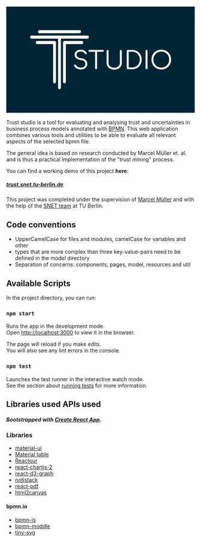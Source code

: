 ![Trust Studio Logo](images/trust_studio_logo.png)

Trust studio is a tool for evaluating and analysing trust and uncertainties
in business process models annotated with [BPMN](https://en.wikipedia.org/wiki/Business_Process_Model_and_Notation).
This web application combines various tools and utilities to be able to evaluate all relevant aspects 
of the selected bpmn file.

The general idea is based on research conducted by Marcel Müller et. al. and is thus a practical implementation
of the "trust mining" process.
 
You can find a working demo of this project **here**: 
##### [trust.snet.tu-berlin.de](http://trust.snet.tu-berlin.de/)

This project was completed under the supervision of 
[Marcel Müller](https://scholar.google.de/citations?hl=en&user=n5r-1sUAAAAJ) and with the help of 
the [SNET team](https://www.snet.tu-berlin.de/menue/service_centric_networking/welcome/) at TU Berlin.


## Code conventions
- UpperCamelCase for files and modules, camelCase for variables and other
- types that are more complex than three key-value-pairs need to be defined in the model directory
-  Separation of concerns: components, pages, model, resources and util

## Available Scripts

In the project directory, you can run:

### `npm start`

Runs the app in the development mode.<br />
Open [http://localhost:3000](http://localhost:3000) to view it in the browser.

The page will reload if you make edits.<br />
You will also see any lint errors in the console.

### `npm test`

Launches the test runner in the interactive watch mode.<br />
See the section about [running tests](https://facebook.github.io/create-react-app/docs/running-tests) for more information.

## Libraries used APIs used

##### Bootstrapped with [Create React App](https://github.com/facebook/create-react-app).

### Libraries

- [material-ui](https://material-ui.com/)
- [Material table](https://github.com/mbrn/material-table)
- [Reactour](https://github.com/elrumordelaluz/reactour)
- [react-chartjs-2](https://github.com/jerairrest/react-chartjs-2)
- [react-d3-graph](https://github.com/danielcaldas/react-d3-graph)
- [notistack](https://github.com/iamhosseindhv/notistack)
- [react-pdf](https://github.com/diegomura/react-pdf)
- [html2canvas](https://github.com/niklasvh/html2canvas)

#### bpmn.io

- [bpmn-js](https://github.com/bpmn-io/bpmn-js)
- [bpmn-moddle](https://github.com/bpmn-io/bpmn-moddle)
- [tiny-svg](https://github.com/bpmn-io/tiny-svg)

